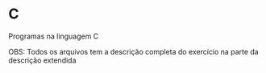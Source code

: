 # C
Programas na linguagem C

OBS: Todos os arquivos tem a descrição completa do exercício na parte da descrição extendida
